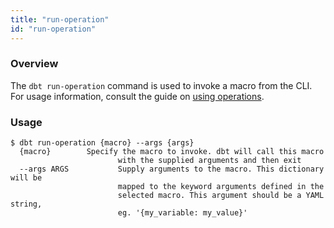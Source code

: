 ```yaml
---
title: "run-operation"
id: "run-operation"
---
```


### Overview

The `dbt run-operation` command is used to invoke a macro from the CLI. For usage information, consult the guide on [using operations](using-operations).

### Usage
```
$ dbt run-operation {macro} --args {args}
  {macro}        Specify the macro to invoke. dbt will call this macro
                        with the supplied arguments and then exit
  --args ARGS           Supply arguments to the macro. This dictionary will be
                        mapped to the keyword arguments defined in the
                        selected macro. This argument should be a YAML string,
                        eg. '{my_variable: my_value}'
```